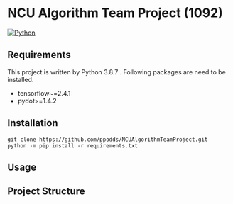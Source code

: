 # NCU Algorithm Team Project (1092)
[![Python](https://img.shields.io/badge/python-3.8-green)](https://www.python.org/doc/versions/)

## Requirements
This project is written by Python 3.8.7 . Following packages are need to be installed.
- tensorflow~=2.4.1
- pydot>=1.4.2


## Installation

```shell script
git clone https://github.com/ppodds/NCUAlgorithmTeamProject.git
python -m pip install -r requirements.txt
```

## Usage

## Project Structure
